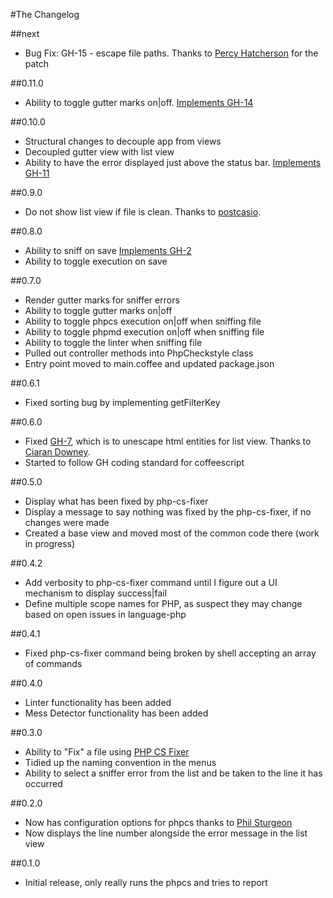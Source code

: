 #The Changelog

##next
* Bug Fix: GH-15 - escape file paths. Thanks to [Percy Hatcherson](https://github.com/primitive-type) for the patch

##0.11.0
* Ability to toggle gutter marks on|off. [Implements GH-14](https://github.com/benmatselby/atom-php-checkstyle/issues/14)

##0.10.0
* Structural changes to decouple app from views
* Decoupled gutter view with list view
* Ability to have the error displayed just above the status bar. [Implements GH-11](https://github.com/benmatselby/atom-php-checkstyle/issues/11)

##0.9.0
* Do not show list view if file is clean. Thanks to [postcasio](https://github.com/postcasio).

##0.8.0
* Ability to sniff on save [Implements GH-2](https://github.com/benmatselby/atom-php-checkstyle/issues/2)
* Ability to toggle execution on save

##0.7.0
* Render gutter marks for sniffer errors
* Ability to toggle gutter marks on|off
* Ability to toggle phpcs execution on|off when sniffing file
* Ability to toggle phpmd execution on|off when sniffing file
* Ability to toggle the linter when sniffing file
* Pulled out controller methods into PhpCheckstyle class
* Entry point moved to main.coffee and updated package.json

##0.6.1
* Fixed sorting bug by implementing getFilterKey

##0.6.0
* Fixed [GH-7](https://github.com/benmatselby/atom-php-checkstyle/issues/7), which is to unescape html entities for list view. Thanks to [Ciaran Downey](https://github.com/ciarand).
* Started to follow GH coding standard for coffeescript

##0.5.0
* Display what has been fixed by php-cs-fixer
* Display a message to say nothing was fixed by the php-cs-fixer, if no changes were made
* Created a base view and moved most of the common code there (work in progress)

##0.4.2
* Add verbosity to php-cs-fixer command until I figure out a UI mechanism to display success|fail
* Define multiple scope names for PHP, as suspect they may change based on open issues in language-php

##0.4.1
* Fixed php-cs-fixer command being broken by shell accepting an array of commands

##0.4.0
* Linter functionality has been added
* Mess Detector functionality has been added

##0.3.0
* Ability to "Fix" a file using [PHP CS Fixer](http://cs.sensiolabs.org/)
* Tidied up the naming convention in the menus
* Ability to select a sniffer error from the list and be taken to the line it has occurred

##0.2.0
* Now has configuration options for phpcs thanks to [Phil Sturgeon](https://github.com/philsturgeon)
* Now displays the line number alongside the error message in the list view

##0.1.0
* Initial release, only really runs the phpcs and tries to report

